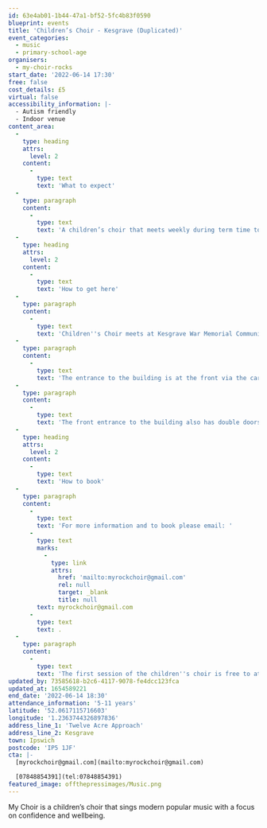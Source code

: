 ```yaml
---
id: 63e4ab01-1b44-47a1-bf52-5fc4b83f0590
blueprint: events
title: 'Children’s Choir - Kesgrave (Duplicated)'
event_categories:
  - music
  - primary-school-age
organisers:
  - my-choir-rocks
start_date: '2022-06-14 17:30'
free: false
cost_details: £5
virtual: false
accessibility_information: |-
  - Autism friendly
  - Indoor venue
content_area:
  -
    type: heading
    attrs:
      level: 2
    content:
      -
        type: text
        text: 'What to expect'
  -
    type: paragraph
    content:
      -
        type: text
        text: 'A children’s choir that meets weekly during term time to sing modern popular music. The choir sessions focus on wellbeing and confidence through the learning, practice and performance of music.'
  -
    type: heading
    attrs:
      level: 2
    content:
      -
        type: text
        text: 'How to get here'
  -
    type: paragraph
    content:
      -
        type: text
        text: 'Children''s Choir meets at Kesgrave War Memorial Community Centre on Twelve Acre Approach, IP5 1JF.'
  -
    type: paragraph
    content:
      -
        type: text
        text: 'The entrance to the building is at the front via the car park which does have disabled parking spaces.'
  -
    type: paragraph
    content:
      -
        type: text
        text: 'The front entrance to the building also has double doors for those with accessibility needs.'
  -
    type: heading
    attrs:
      level: 2
    content:
      -
        type: text
        text: 'How to book'
  -
    type: paragraph
    content:
      -
        type: text
        text: 'For more information and to book please email: '
      -
        type: text
        marks:
          -
            type: link
            attrs:
              href: 'mailto:myrockchoir@gmail.com'
              rel: null
              target: _blank
              title: null
        text: myrockchoir@gmail.com
      -
        type: text
        text: .
  -
    type: paragraph
    content:
      -
        type: text
        text: 'The first session of the children''s choir is free to attend and, if your child enjoys the session, from then on is £5 per session.'
updated_by: 73585618-b2c6-4117-9078-fe4dcc123fca
updated_at: 1654589221
end_date: '2022-06-14 18:30'
attendance_information: '5-11 years'
latitude: '52.0617115716603'
longitude: '1.2363744326897836'
address_line_1: 'Twelve Acre Approach'
address_line_2: Kesgrave
town: Ipswich
postcode: 'IP5 1JF'
cta: |-
  [myrockchoir@gmail.com](mailto:myrockchoir@gmail.com)

  [07848854391](tel:07848854391)
featured_image: offthepressimages/Music.png
---
```

My Choir is a children’s choir that sings modern popular music with a focus on confidence and wellbeing.